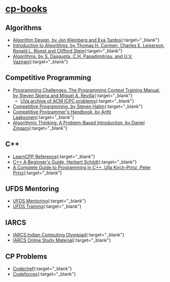# [cp-books](https://tdivyajyotis.github.io/cp-books)

## Algorithms
- [Algorithm Design, by Jon Kleinberg and Evá Tardos](https://github.com/tdivyajyotis/cp-books/raw/master/alg-design-eva-tardos-jon-kleinberg.pdf){:target="_blank"}
- [Introduction to Algorithms, by Thomas H. Cormen, Charles E. Leiserson, Ronald L. Rivest and Clifford Stein](https://github.com/tdivyajyotis/cp-books/raw/master/intro-to-algo-clrs.pdf){:target="_blank"}
- [Algorithms, by S. Dasgupta, C.H. Papadimitriou, and U.V. Vazirani](https://github.com/tdivyajyotis/cp-books/raw/master/algo-dasgupta-papadimitriou-vazirani.pdf){:target="_blank"}

## Competitive Programming
- [Programming Challenges: The Programming Contest Training Manual, by Steven Skiena and Miguel A. Revilla](https://github.com/tdivyajyotis/cp-books/raw/master/prog-chall-skiena-revilla.pdf){:target="_blank"}
  - [UVa archive of ACM ICPC problems](https://uva.onlinejudge.org/){:target="_blank"}
- [Competitive Programming, by Steven Halim](https://github.com/tdivyajyotis/cp-books/raw/master/cp3-steven-halim-felix-halim.pdf){:target="_blank"}
- [Competitive Programmer's Handbook, by Antti Laaksonen](https://github.com/tdivyajyotis/cp-books/raw/master/cphb-laaksonen.pdf){:target="_blank"}
- [Algorithmic Thinking: A Problem-Based Introduction, by Daniel Zingaro](https://github.com/tdivyajyotis/cp-books/raw/master/algo-think-zingaro.pdf){:target="_blank"}

## C++
- [LearnCPP Reference](https://www.learncpp.com){:target="_blank"}
- [C++ A Beginner's Guide, Herbert Schildt](https://github.com/tdivyajyotis/cp-books/raw/master/cpp-beginners-schildt.pdf){:target="_blank"}
- [A Complete Guide to Programming in C++, Ulla Kirch-Prinz, Peter Prinz](https://github.com/tdivyajyotis/cp-books/raw/master/cpp-ulla-prinz-peter-prinz.pdf){:target="_blank"}

## UFDS Mentoring
- [UFDS Mentoring](https://ufds.cc){:target="_blank"}
- [UFDS Training](https://training.ufds.cc){:target="_blank"}

## IARCS
- [IARCS Indian Computing Olympiad](https://www.iarcs.org.in/inoi/){:target="_blank"}
- [IARCS Online Study Material](https://www.iarcs.org.in/inoi/online-study-material/){:target="_blank"}

## CP Problems
- [Codechef](https://www.codechef.com/users/tdivyajyotis){:target="_blank"}
- [Codeforces](https://codeforces.com/profile/webcaf){:target="_blank"}
